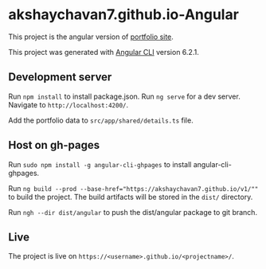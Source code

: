 # akshaychavan7.github.io-Angular

This project is the angular version of [portfolio site](https://akshaychavan7.github.io/).

This project was generated with [Angular CLI](https://github.com/angular/angular-cli) version 6.2.1.

## Development server

Run `npm install` to install package.json.
Run `ng serve` for a dev server.
Navigate to `http://localhost:4200/`.

Add the portfolio data to `src/app/shared/details.ts` file.

## Host on gh-pages

Run `sudo npm install -g angular-cli-ghpages` to install angular-cli-ghpages.

Run `ng build --prod --base-href="https://akshaychavan7.github.io/v1/""` to build the project. The build artifacts will be stored in the `dist/` directory.

Run `ngh --dir dist/angular` to push the dist/angular package to git branch.

## Live

The project is live on `https://<username>.github.io/<projectname>/`.
